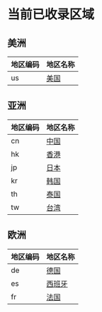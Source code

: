 # 当前已收录区域

## 美洲

| 地区编码 | 地区名称 |
| --- | --- |
| us | [美国](us/index.md) | 

## 亚洲

| 地区编码 | 地区名称 |
| --- | --- |
| cn | [中国](cn/index.md) | 
| hk | [香港](hk/index.md) | 
| jp | [日本](jp/index.md) | 
| kr | [韩国](kr/index.md) | 
| th | [泰国](th/index.md) | 
| tw | [台湾](tw/index.md) | 

## 欧洲

| 地区编码 | 地区名称 |
| --- | --- |
| de | [德国](de/index.md) | 
| es | [西班牙](es/index.md) | 
| fr | [法国](fr/index.md) | 
